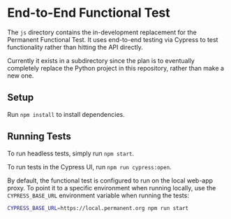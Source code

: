 # End-to-End Functional Test

The `js` directory contains the in-development replacement for the Permanent Functional Test. It uses end-to-end testing via Cypress to test functionality rather than hitting the API directly.

Currently it exists in a subdirectory since the plan is to eventually completely replace the Python project in this repository, rather than make a new one.

## Setup

Run `npm install` to install dependencies.

## Running Tests

To run headless tests, simply run `npm start`.

To run tests in the Cypress UI, run `npm run cypress:open`.

By default, the functional test is configured to run on the local web-app proxy. To point it to a specific environment when running locally, use the `CYPRESS_BASE_URL` environment variable when running the tests:

```sh
CYPRESS_BASE_URL=https://local.permanent.org npm run start
```
